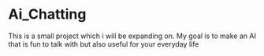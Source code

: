 # Ai_Chatting

This is a small project which i will be expanding on. My goal is to make an AI that is fun to talk with but also useful for your everyday life
